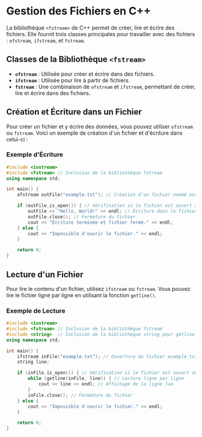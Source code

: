 # Gestion des Fichiers en C++

La bibliothèque `<fstream>` de C++ permet de créer, lire et écrire des fichiers. Elle fournit trois classes principales pour travailler avec des fichiers : `ofstream`, `ifstream`, et `fstream`.

## Classes de la Bibliothèque `<fstream>`

- **`ofstream`** : Utilisée pour créer et écrire dans des fichiers.
- **`ifstream`** : Utilisée pour lire à partir de fichiers.
- **`fstream`** : Une combinaison de `ofstream` et `ifstream`, permettant de créer, lire et écrire dans des fichiers.

## Création et Écriture dans un Fichier

Pour créer un fichier et y écrire des données, vous pouvez utiliser `ofstream` ou `fstream`. Voici un exemple de création d'un fichier et d'écriture dans celui-ci :

### Exemple d'Écriture

```cpp
#include <iostream>
#include <fstream> // Inclusion de la bibliothèque fstream
using namespace std;

int main() {
    ofstream outFile("example.txt"); // Création d'un fichier nommé example.txt

    if (outFile.is_open()) { // Vérification si le fichier est ouvert avec succès
        outFile << "Hello, World!" << endl; // Écriture dans le fichier
        outFile.close(); // Fermeture du fichier
        cout << "Écriture terminée et fichier fermé." << endl;
    } else {
        cout << "Impossible d'ouvrir le fichier." << endl;
    }

    return 0;
}
```

## Lecture d'un Fichier

Pour lire le contenu d'un fichier, utilisez `ifstream` ou `fstream`. Vous pouvez lire le fichier ligne par ligne en utilisant la fonction `getline()`.

### Exemple de Lecture

```cpp
#include <iostream>
#include <fstream> // Inclusion de la bibliothèque fstream
#include <string>  // Inclusion de la bibliothèque string pour getline
using namespace std;

int main() {
    ifstream inFile("example.txt"); // Ouverture du fichier example.txt pour la lecture
    string line;

    if (inFile.is_open()) { // Vérification si le fichier est ouvert avec succès
        while (getline(inFile, line)) { // Lecture ligne par ligne
            cout << line << endl; // Affichage de la ligne lue
        }
        inFile.close(); // Fermeture du fichier
    } else {
        cout << "Impossible d'ouvrir le fichier." << endl;
    }

    return 0;
}
```